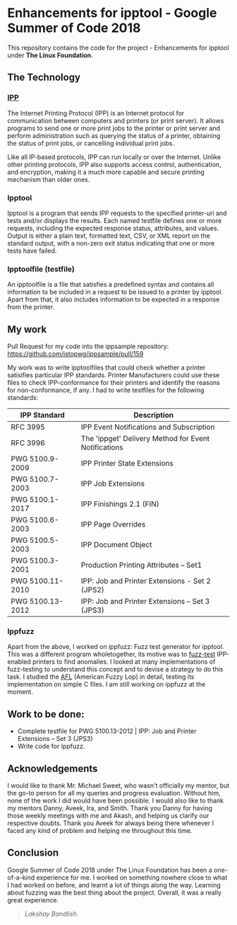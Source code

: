 # Enhancements for ipptool - Google Summer of Code 2018

This repository contains the code for the project - Enhancements for ipptool under __The Linux Foundation__.

## The Technology
### [IPP](https://en.wikipedia.org/wiki/Internet_Printing_Protocol)
The Internet Printing Protocol (IPP) is an Internet protocol for communication between computers and printers (or print server). It allows programs to send one or more print jobs to the printer or print server and perform administration such as querying the status of a printer, obtaining the status of print jobs, or cancelling individual print jobs.

Like all IP-based protocols, IPP can run locally or over the Internet. Unlike other printing protocols, IPP also supports access control, authentication, and encryption, making it a much more capable and secure printing mechanism than older ones.

### Ipptool
Ipptool is a program that sends IPP requests to  the  specified printer-uri and tests and/or displays the results.
Each named testfile defines one  or  more requests,  including the expected response status, attributes, and values.
Output is either a plain text, formatted text, CSV, or XML report on the standard output, with a non-zero exit status indicating that one or more tests have failed.

### Ipptoolfile (testfile)
An ipptoolfile is a file that satisfies a predefined syntax and contains all information to be included in a request to be issued to a printer by ipptool.
Apart from that, it also includes information to be expected in a response from the printer.

## My work

Pull Request for my code into the ippsample repository:
https://github.com/istopwg/ippsample/pull/159


My work was to write ipptoolfiles that could check whether a printer satisifies particular IPP standards.
Printer Manufacturers could use these files to check IPP-conformance for their printers and identify the reasons for non-conformance, if any.
I had to write testfiles for the following standards:

IPP Standard | Description
------------ | -------------
RFC 3995 | IPP Event Notifications and Subscription
RFC 3996 | The 'ippget' Delivery Method for Event Notifications
PWG 5100.9-2009 | IPP Printer State Extensions
PWG 5100.7-2003 | IPP Job Extensions
PWG 5100.1-2017 | IPP Finishings 2.1 (FIN)
PWG 5100.6-2003 | IPP Page Overrides
PWG 5100.5-2003 | IPP Document Object
PWG 5100.3-2001 | Production Printing Attributes – Set1
PWG 5100.11-2010 | IPP: Job and Printer Extensions - Set 2 (JPS2)
PWG 5100.13-2012 | IPP: Job and Printer Extensions – Set 3 (JPS3)


### Ippfuzz
Apart from the above, I worked on ippfuzz: Fuzz test generator for ipptool.
This was a different program wholetogether, its motive was to [fuzz-test](https://en.wikipedia.org/wiki/Fuzzing) IPP-enabled printers to find anomalies.
I looked at many implementations of fuzz-testing to understand this concept and to devise a strategy to do this task.
I studied the [AFL](http://lcamtuf.coredump.cx/afl/) (American Fuzzy Lop) in detail, testing its implementation on simple C files.
I am still working on ippfuzz at the moment.



## Work to be done:

* Complete testfile for PWG 5100.13-2012 | IPP: Job and Printer Extensions – Set 3 (JPS3)
* Write code for Ippfuzz.

## Acknowledgements
I would like to thank Mr. Michael Sweet, who wasn't officially my mentor, but the go-to person for all my queries and progress evaluation. Without him, none of the work I did would have been possible. I would also like to thank my mentors Danny, Aveek, Ira, and Smith. Thank you Danny for having those weekly meetings with me and Akash, and helping us clarify our respective doubts. Thank you Aveek for always being there whenever I faced any kind of problem and helping me throughout this time.

## Conclusion
Google Summer of Code 2018 under The Linux Foundation has been a one-of-a-kind experience for me. I worked on something nowhere close to what I had worked on before, and learnt a lot of things along the way. Learning about fuzzing was the best thing about the project. Overall, it was a really great experience.


> _Lakshay Bandlish_.

